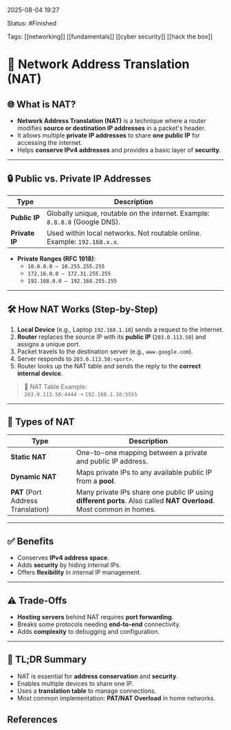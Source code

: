 2025-08-04 19:27

Status: #Finished 

Tags: [[networking]] [[fundamentals]] [[cyber security]] [[hack the box]] 


# 🔁 Network Address Translation (NAT)

## 🌐 What is NAT?

- **Network Address Translation (NAT)** is a technique where a router modifies **source or destination IP addresses** in a packet's header.
- It allows multiple **private IP addresses** to share **one public IP** for accessing the internet.
- Helps **conserve IPv4 addresses** and provides a basic layer of **security**.

---

## 🔒 Public vs. Private IP Addresses

| Type        | Description                                                                 |
|-------------|-----------------------------------------------------------------------------|
| **Public IP**  | Globally unique, routable on the internet. Example: `8.8.8.8` (Google DNS).   |
| **Private IP** | Used within local networks. Not routable online. Example: `192.168.x.x`.     |

- **Private Ranges (RFC 1918)**:
  - `10.0.0.0 – 10.255.255.255`
  - `172.16.0.0 – 172.31.255.255`
  - `192.168.0.0 – 192.168.255.255`

---

## 🛠️ How NAT Works (Step-by-Step)

1. **Local Device** (e.g., Laptop `192.168.1.10`) sends a request to the internet.
2. **Router** replaces the source IP with its **public IP** (`203.0.113.50`) and assigns a unique port.
3. Packet travels to the destination server (e.g., `www.google.com`).
4. Server responds to `203.0.113.50:<port>`.
5. Router looks up the NAT table and sends the reply to the **correct internal device**.

> 🔁 NAT Table Example:  
> `203.0.113.50:4444` ➝ `192.168.1.10:5555`

---

## 🔄 Types of NAT

| Type                               | Description                                                                                                         |
| ---------------------------------- | ------------------------------------------------------------------------------------------------------------------- |
| **Static NAT**                     | One-to-one mapping between a private and public IP address.                                                         |
| **Dynamic NAT**                    | Maps private IPs to any available public IP from a **pool**.                                                        |
| **PAT** (Port Address Translation) | Many private IPs share one public IP using **different ports**. Also called **NAT Overload**. Most common in homes. |

---

## ✅ Benefits

- Conserves **IPv4 address space**.
- Adds **security** by hiding internal IPs.
- Offers **flexibility** in internal IP management.

---

## ⚠️ Trade-Offs

- **Hosting servers** behind NAT requires **port forwarding**.
- Breaks some protocols needing **end-to-end** connectivity.
- Adds **complexity** to debugging and configuration.

---

## 🧠 TL;DR Summary

- NAT is essential for **address conservation** and **security**.
- Enables multiple devices to share one IP.
- Uses a **translation table** to manage connections.
- Most common implementation: **PAT/NAT Overload** in home networks.

## References



